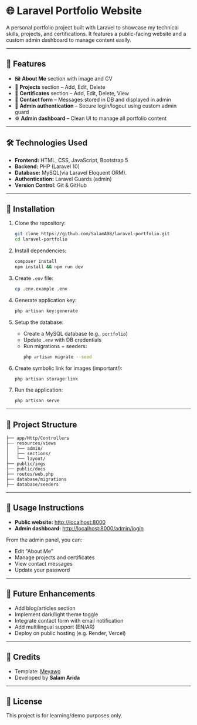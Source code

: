 
# 🌐 Laravel Portfolio Website

A personal portfolio project built with Laravel to showcase my technical skills, projects, and certifications. It features a public-facing website and a custom admin dashboard to manage content easily.

---


## 🧰 Features

- 🖼️ **About Me** section with image and CV
- 🧪 **Projects** section – Add, Edit, Delete
- 🏅 **Certificates** section – Add, Edit, Delete, View
- 💬 **Contact form** – Messages stored in DB and displayed in admin
- 🔐 **Admin authentication** – Secure login/logout using custom admin guard
- ⚙️ **Admin dashboard** – Clean UI to manage all portfolio content

---

## 🛠 Technologies Used

- **Frontend:** HTML, CSS, JavaScript, Bootstrap 5
- **Backend:** PHP (Laravel 10)
- **Database:** MySQL(via Laravel Eloquent ORM).
- **Authentication:** Laravel Guards (admin)
- **Version Control:** Git & GitHub

---

## 🚀 Installation

1. Clone the repository:
   ```bash
   git clone https://github.com/SalamA98/laravel-portfolio.git
   cd laravel-portfolio
   ```

2. Install dependencies:
   ```bash
   composer install
   npm install && npm run dev
   ```

3. Create `.env` file:
   ```bash
   cp .env.example .env
   ```

4. Generate application key:
   ```bash
   php artisan key:generate
   ```

5. Setup the database:
   - Create a MySQL database (e.g., `portfolio`)
   - Update `.env` with DB credentials
   - Run migrations + seeders:
     ```bash
     php artisan migrate --seed
     ```

6. Create symbolic link for images (important!):
   ```bash
   php artisan storage:link
   ```

7. Run the application:
   ```bash
   php artisan serve
   ```

---

## 📁 Project Structure
```
├── app/Http/Controllers
├── resources/views
│   ├── admin/
│   ├── sections/
│   └── layout/
├── public/imgs
├── public/docs
├── routes/web.php
├── database/migrations
├── database/seeders
```

---


## 🚀 Usage Instructions

- **Public website:** [http://localhost:8000](http://localhost:8000)
- **Admin dashboard:** [http://localhost:8000/admin/login](http://localhost:8000/admin/login)

From the admin panel, you can:
- Edit "About Me"
- Manage projects and certificates
- View contact messages
- Update your password

---

## 🔮 Future Enhancements

- Add blog/articles section
- Implement dark/light theme toggle
- Integrate contact form with email notification
- Add multilingual support (EN/AR)
- Deploy on public hosting (e.g. Render, Vercel)

---

## 🤝 Credits

- Template: [Meyawo](https://bootstrapmade.com/meyawo-free-bootstrap-portfolio-template/)
- Developed by **Salam Arida**

---

## 📃 License

This project is for learning/demo purposes only.
